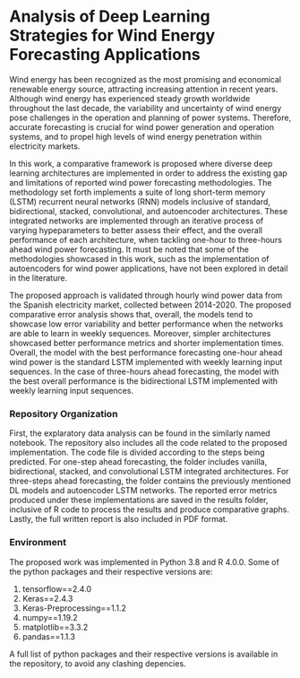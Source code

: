# Analysis of Deep Learning Strategies for Wind Energy Forecasting Applications


Wind energy has been recognized as the most promising and economical renewable energy source, attracting increasing attention in recent years. Although wind energy has experienced steady growth worldwide throughout the last decade, the  variability and uncertainty of wind energy pose challenges in the operation  and planning of power systems. Therefore, accurate forecasting is crucial for wind power generation and operation systems, and to propel high levels of wind energy penetration within electricity markets. 

In this work, a comparative framework is proposed where diverse deep learning architectures are implemented in order to address the existing gap and limitations of reported wind power forecasting methodologies. The methodology set forth implements a suite of long short-term memory (LSTM) recurrent neural networks (RNN) models inclusive of standard, bidirectional, stacked, convolutional, and autoencoder architectures. These integrated networks are implemented through an iterative process of varying hypeparameters to better assess their effect, and the overall performance of each architecture, when tackling one-hour to three-hours ahead wind power forecasting. It must be noted that some of the methodologies showcased in this work, such as the implementation of autoencoders for wind power applications, have not been explored in detail in the literature.

The proposed approach is validated through hourly wind power data from the Spanish electricity market, collected between 2014-2020. The proposed comparative error analysis shows that, overall, the models tend to showcase low error variability and better performance when the networks are able to learn in weekly sequences. Moreover, simpler architectures showcased better performance metrics and shorter implementation times. Overall, the model with the best performance forecasting one-hour ahead wind power is the standard LSTM implemented with weekly learning input sequences. In the case of three-hours ahead forecasting, the model with the best overall performance is the bidirectional LSTM implemented with weekly learning input sequences.

### Repository Organization

First, the explaratory data analysis can be found in the similarly named notebook. The repository also includes all the code related  to  the  proposed implementation. The code file is divided according to the steps being predicted. For one-step ahead forecasting, the folder includes vanilla, bidirectional, stacked, and convolutional LSTM integrated architectures. For three-steps ahead forecasting, the folder contains the previously mentioned DL models and autoencoder LSTM networks. The reported error metrics produced under these implementations are saved in the results folder, inclusive of R code to process the results and produce comparative graphs. Lastly, the full written report is also included in PDF format.

### Environment 

The proposed work was implemented in Python 3.8 and R 4.0.0. Some of the python packages and their respective versions are:
1. tensorflow==2.4.0
2. Keras==2.4.3
3. Keras-Preprocessing==1.1.2
4. numpy==1.19.2
5. matplotlib==3.3.2
6. pandas==1.1.3

A full list of python packages and their respective versions is available in the repository, to avoid any clashing depencies.

